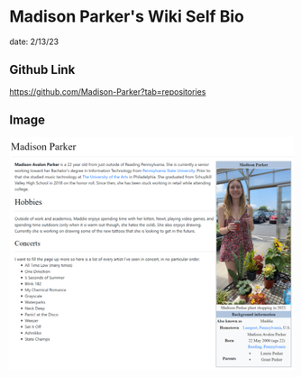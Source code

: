 # Madison Parker's Wiki Self Bio

date: 2/13/23

## Github Link
https://github.com/Madison-Parker?tab=repositories

## Image
![picture](myWikiPage.png)

